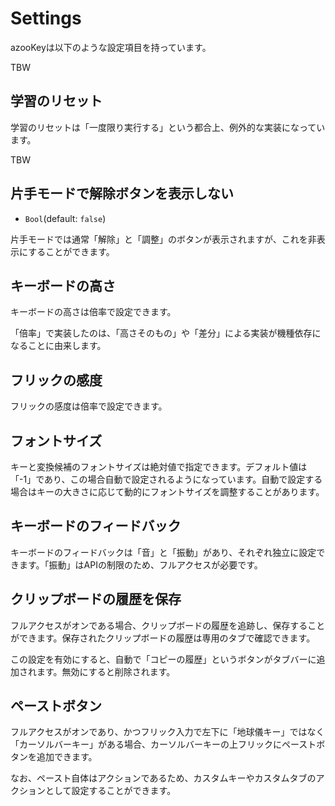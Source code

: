 # Settings

azooKeyは以下のような設定項目を持っています。

TBW

## 学習のリセット

学習のリセットは「一度限り実行する」という都合上、例外的な実装になっています。

TBW

## 片手モードで解除ボタンを表示しない

- `Bool`(default: `false`)

片手モードでは通常「解除」と「調整」のボタンが表示されますが、これを非表示にすることができます。

## キーボードの高さ

キーボードの高さは倍率で設定できます。

「倍率」で実装したのは、「高さそのもの」や「差分」による実装が機種依存になることに由来します。

## フリックの感度

フリックの感度は倍率で設定できます。

## フォントサイズ

キーと変換候補のフォントサイズは絶対値で指定できます。デフォルト値は「-1」であり、この場合自動で設定されるようになっています。自動で設定する場合はキーの大きさに応じて動的にフォントサイズを調整することがあります。

## キーボードのフィードバック

キーボードのフィードバックは「音」と「振動」があり、それぞれ独立に設定できます。「振動」はAPIの制限のため、フルアクセスが必要です。

## クリップボードの履歴を保存

フルアクセスがオンである場合、クリップボードの履歴を追跡し、保存することができます。保存されたクリップボードの履歴は専用のタブで確認できます。

この設定を有効にすると、自動で「コピーの履歴」というボタンがタブバーに追加されます。無効にすると削除されます。

## ペーストボタン

フルアクセスがオンであり、かつフリック入力で左下に「地球儀キー」ではなく「カーソルバーキー」がある場合、カーソルバーキーの上フリックにペーストボタンを追加できます。

なお、ペースト自体はアクションであるため、カスタムキーやカスタムタブのアクションとして設定することができます。